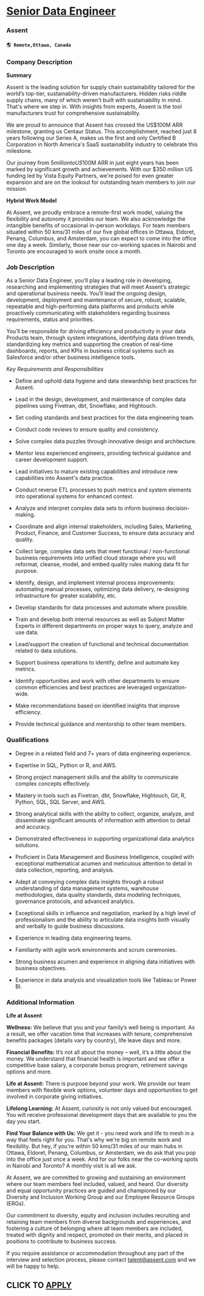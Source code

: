 # [Senior Data Engineer](https://www.remotewlb.com/apply/senior-data-engineer-112340)  
### Assent  
#### `🌎 Remote,Ottawa, Canada`  

### **Company Description**

 **Summary**

Assent is the leading solution for supply chain sustainability tailored for the world’s top-tier, sustainability-driven manufacturers. Hidden risks riddle supply chains, many of which weren't built with sustainability in mind. That's where we step in. With insights from experts, Assent is the tool manufacturers trust for comprehensive sustainability.

We are proud to announce that Assent has crossed the US$100M ARR milestone, granting us Centaur Status. This accomplishment, reached just 8 years following our Series A, makes us the first and only Certified B Corporation in North America's SaaS sustainability industry to celebrate this milestone.

Our journey from $5 million to US$100M ARR in just eight years has been marked by significant growth and achievements. With our $350 million US funding led by Vista Equity Partners, we're poised for even greater expansion and are on the lookout for outstanding team members to join our mission.

 **Hybrid Work Model**

At Assent, we proudly embrace a remote-first work model, valuing the flexibility and autonomy it provides our team. We also acknowledge the intangible benefits of occasional in-person workdays. For team members situated within 50 kms/31 miles of our five global offices in Ottawa, Eldoret, Penang, Columbus, and Amsterdam, you can expect to come into the office one day a week. Similarly, those near our co-working spaces in Nairobi and Toronto are encouraged to work onsite once a month.

###  **Job Description**

As a Senior Data Engineer, you’ll play a leading role in developing, researching and implementing strategies that will meet Assent’s strategic and operational business needs. You’ll lead the ongoing design, development, deployment and maintenance of secure, robust, scalable, repeatable and high-performing data platforms and products while proactively communicating with stakeholders regarding business requirements, status and priorities.

You’ll be responsible for driving efficiency and productivity in your data Products team, through system integrations, identifying data driven trends, standardizing key metrics and supporting the creation of real-time dashboards, reports, and KPIs in business critical systems such as Salesforce and/or other business intelligence tools.

 _Key Requirements and Responsibilities_

  * Define and uphold data hygiene and data stewardship best practices for Assent.

  * Lead in the design, development, and maintenance of complex data pipelines using Fivetran, dbt, Snowflake, and Hightouch.

  * Set coding standards and best practices for the data engineering team.

  * Conduct code reviews to ensure quality and consistency.

  * Solve complex data puzzles through innovative design and architecture.

  * Mentor less experienced engineers, providing technical guidance and career development support.

  * Lead initiatives to mature existing capabilities and introduce new capabilities into Assent's data practice.

  * Conduct reverse ETL processes to push metrics and system elements into operational systems for enhanced context.

  * Analyze and interpret complex data sets to inform business decision-making.

  * Coordinate and align internal stakeholders, including Sales, Marketing, Product, Finance, and Customer Success, to ensure data accuracy and quality.

  * Collect large, complex data sets that meet functional / non-functional business requirements into unified cloud storage where you will reformat, cleanse, model, and embed quality rules making data fit for purpose.

  * Identify, design, and implement internal process improvements: automating manual processes, optimizing data delivery, re-designing infrastructure for greater scalability, etc.

  * Develop standards for data processes and automate where possible.

  * Train and develop both internal resources as well as Subject Matter Experts in different departments on proper ways to query, analyze and use data.

  * Lead/support the creation of functional and technical documentation related to data solutions.

  * Support business operations to identify, define and automate key metrics.

  * Identify opportunities and work with other departments to ensure common efficiencies and best practices are leveraged organization-wide.

  * Make recommendations based on identified insights that improve efficiency.

  * Provide technical guidance and mentorship to other team members.

###  **Qualifications**

  * Degree in a related field and 7+ years of data engineering experience.

  * Expertise in SQL, Python or R, and AWS.

  * Strong project management skills and the ability to communicate complex concepts effectively.

  * Mastery in tools such as Fivetran, dbt, Snowflake, Hightouch, Git, R, Python, SQL, SQL Server, and AWS.

  * Strong analytical skills with the ability to collect, organize, analyze, and disseminate significant amounts of information with attention to detail and accuracy.

  * Demonstrated effectiveness in supporting organizational data analytics solutions.

  * Proficient in Data Management and Business Intelligence, coupled with exceptional mathematical acumen and meticulous attention to detail in data collection, reporting, and analysis.

  * Adept at conveying complex data insights through a robust understanding of data management systems, warehouse methodologies, data quality standards, data modeling techniques, governance protocols, and advanced analytics.

  * Exceptional skills in influence and negotiation, marked by a high level of professionalism and the ability to articulate data insights both visually and verbally to guide business discussions.

  * Experience in leading data engineering teams.

  * Familiarity with agile work environments and scrum ceremonies.

  * Strong business acumen and experience in aligning data initiatives with business objectives.

  * Experience in data analysis and visualization tools like Tableau or Power BI.

###  **Additional Information**

 **Life at Assent**

 **Wellness:** We believe that you and your family’s well being is important. As a result, we offer vacation time that increases with tenure, comprehensive benefits packages (details vary by country), life leave days and more.

 **Financial Benefits:** It’s not all about the money – well, it’s a little about the money. We understand that financial health is important and we offer a competitive base salary, a corporate bonus program, retirement savings options and more.

 **Life at Assent:** There is purpose beyond your work. We provide our team members with flexible work options, volunteer days and opportunities to get involved in corporate giving initiatives.

 **Lifelong Learning:** At Assent, curiosity is not only valued but encouraged. You will receive professional development days that are available to you the day you start.

 **Find Your Balance with Us:** We get it - you need work and life to mesh in a way that feels right for you. That's why we're big on remote work and flexibility. But hey, if you're within 50 kms/31 miles of our main hubs in Ottawa, Eldoret, Penang, Columbus, or Amsterdam, we do ask that you pop into the office just once a week. And for our folks near the co-working spots in Nairobi and Toronto? A monthly visit is all we ask.

At Assent, we are committed to growing and sustaining an environment where our team members feel included, valued, and heard. Our diversity and equal opportunity practices are guided and championed by our Diversity and Inclusion Working Group and our Employee Resource Groups (ERGs).

Our commitment to diversity, equity and inclusion includes recruiting and retaining team members from diverse backgrounds and experiences, and fostering a culture of belonging where all team members are included, treated with dignity and respect, promoted on their merits, and placed in positions to contribute to business success.

If you require assistance or accommodation throughout any part of the interview and selection process, please contact talent@assent.com and we will be happy to help.

  
## CLICK TO [APPLY](https://www.remotewlb.com/apply/senior-data-engineer-112340)

